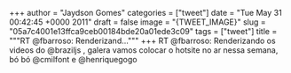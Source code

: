 
+++
author = "Jaydson Gomes"
categories = ["tweet"]
date = "Tue May 31 00:42:45 +0000 2011"
draft = false
image = "{TWEET_IMAGE}"
slug = "05a7c4001e13ffca9ceb00184bde20a01ede3c09"
tags = ["tweet"]
title = """RT @fbarroso: Renderizand..."""
+++
RT @fbarroso: Renderizando os videos do @braziljs , galera vamos colocar o hotsite no ar nessa semana, bó bó @cmilfont e @henriquegogo
